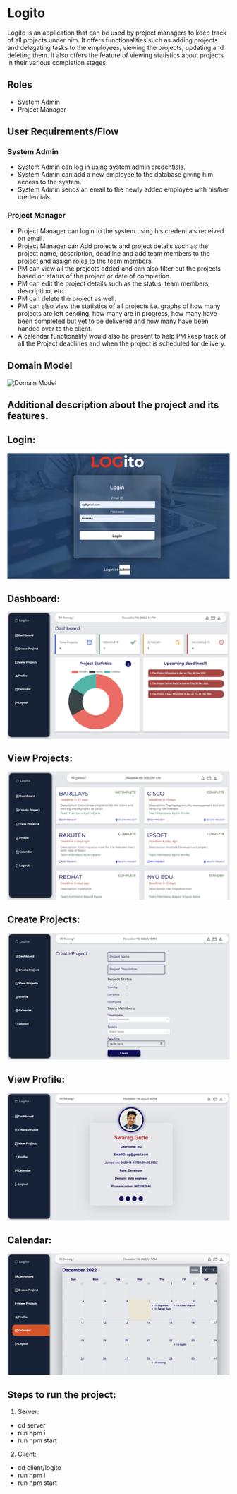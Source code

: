 # Logito

Logito is an application that can be used by project managers to keep track of all projects under him. It offers
functionalities such as adding projects and delegating tasks to the employees, viewing the projects, updating and
deleting them. It also offers the feature of viewing statistics about projects in their various completion stages.

## Roles

* System Admin
* Project Manager

## User Requirements/Flow

### System Admin

* System Admin can log in using system admin credentials.
* System Admin can add a new employee to the database giving him access to the system.
* System Admin sends an email to the newly added employee with his/her credentials.

### Project Manager

* Project Manager can login to the system using his credentials received on email.
* Project Manager can Add projects and project details such as the project name, description, deadline and add team
  members to the project and assign roles to the team members.
* PM can view all the projects added and can also filter out the projects based on status of the project or date of
  completion.
* PM can edit the project details such as the status, team members, description, etc.
* PM can delete the project as well.
* PM can also view the statistics of all projects i.e. graphs of how many projects are left pending, how many are in
  progress, how many have been completed but yet to be delivered and how many have been handed over to the client.
* A calendar functionality would also be present to help PM keep track of all the Project deadlines and when the project
  is scheduled for delivery.
 
## Domain Model 

![Domain Model](domain_model.jpeg)

## Additional description about the project and its features.

<h2> Login: </h2>

![Login](Images/Login.jpeg)

<h2> Dashboard: </h2>

![Dashboard](Images/Dashboard.jpeg)

<h2> View Projects: </h2>

![view projects](Images/view_projects.png)

<h2> Create Projects: </h2>

![Create Projects](Images/Create_Project.jpeg)

<h2> View Profile: </h2>

![View Profile](Images/View_Profile.jpg)

<h2> Calendar: </h2>

![Calendar](Images/calendar.jpeg)

## Steps to run the project:
1. Server:
* cd server
* run npm i
* run npm start

2. Client:
* cd  client/logito
* run npm i
* run npm start
